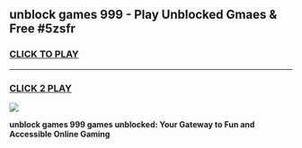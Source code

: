 
## unblock games 999 - Play Unblocked Gmaes & Free #5zsfr
<h3>
<a href="https://premium.freeplayer.one?title=unblock_games_999&ref=01M">CLICK TO PLAY</a></h3>
<hr>

<h3>
<a href="https://premium.freeplayer.one?title=unblock_games_999&ref=01M">CLICK 2 PLAY</a>
  
</h3>

<a href="https://premium.freeplayer.one?title=unblock_games_999&ref=01M"><img src="https://clearcache.store/games.png"></a>


**unblock games 999 games unblocked: Your Gateway to Fun and Accessible Online Gaming**
